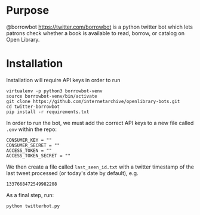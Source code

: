 
# Purpose

@borrowbot https://twitter.com/borrowbot is a python twitter bot which lets patrons check whether a book is available to read, borrow, or catalog on Open Library.

# Installation

Installation will require API keys in order to run

```
virtualenv -p python3 borrowbot-venv
source borrowbot-venv/bin/activate
git clone https://github.com/internetarchive/openlibrary-bots.git
cd twitter-borrowbot
pip install -r requirements.txt
```

In order to run the bot, we must add the correct API keys to a new file called `.env` within the repo:
```
CONSUMER_KEY = ""
CONSUMER_SECRET = ""
ACCESS_TOKEN = ""
ACCESS_TOKEN_SECRET = ""
```

We then create a file called `last_seen_id.txt` with a twitter timestamp of the last tweet processed (or today's date by default), e.g.
```
1337668472549982208
```

As a final step, run:
```
python twitterbot.py
```
